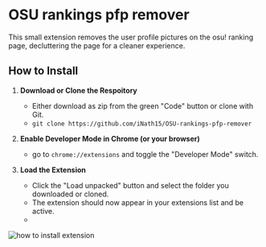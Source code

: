 # OSU rankings pfp remover

This small extension removes the user profile pictures on the osu! ranking page, decluttering the page for a cleaner experience.

## How to Install
1. **Download or Clone the Respoitory**
    - Either download as zip from the green "Code" button or clone with Git.
    - `git clone https://github.com/iNath15/OSU-rankings-pfp-remover`

2. **Enable Developer Mode in Chrome (or your browser)**
    - go to `chrome://extensions` and toggle the "Developer Mode" switch.

3. **Load the Extension**
    - Click the "Load unpacked" button and select the folder you downloaded or cloned.
    - The extension should now appear in your extensions list and be active.
    - 
![how to install extension](https://github.com/user-attachments/assets/07128c1b-9828-4610-beed-75b7a541e8f5)
